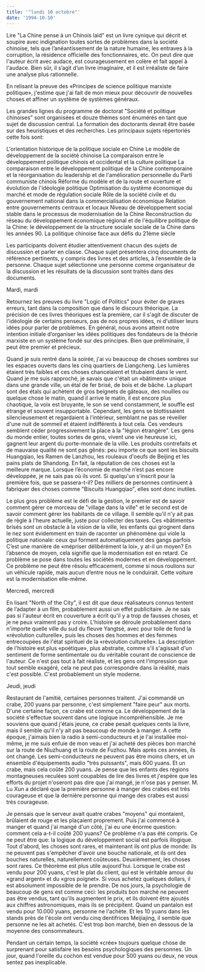 ```yaml
---
title: '"lundi 10 octobre"'
date: '1994-10-10'
---
```


Lire "La Chine pense à un Chinois laid" est un livre cynique qui décrit et soupire avec indignation toutes sortes de problèmes dans la société chinoise, tels que l’anéantissement de la nature humaine, les entraves à la corruption, la résidence officielle des fonctionnaires, etc. On peut dire que l'auteur écrit avec audace, est courageusement en colère et fait appel à l'audace. Bien sûr, il s’agit d’un livre imaginaire, et il est irréaliste de faire une analyse plus rationnelle.

En relisant la preuve des «Principes de science politique marxiste politique», j'estime que j'ai fait de mon mieux pour découvrir de nouvelles choses et affiner un système de systèmes généraux.

Les grandes lignes du programme de doctorat "Société et politique chinoises" sont organisées et douze thèmes sont énumérés en tant que sujet de discussion central. La formation des doctorants devrait être basée sur des heuristiques et des recherches. Les principaux sujets répertoriés cette fois sont:

L'orientation historique de la politique sociale en Chine Le modèle de développement de la société chinoise La comparaison entre le développement politique chinois et occidental et la culture politique La comparaison entre le développement politique de la Chine contemporaine et la réorganisation du leadership et de l'amélioration personnelle du Parti communiste chinois Réforme du modèle et de la route et ouverture et évolution de l'idéologie politique Optimisation du système économique du marché et mode de régulation sociale Rôle de la société civile et du gouvernement national dans la commercialisation économique Relation entre gouvernements centraux et locaux Niveau de développement social stable dans le processus de modernisation de la Chine Reconstruction du réseau du développement économique régional et de l'équilibre politique de la Chine: le développement de la structure sociale sociale de la Chine dans les années 90. La politique chinoise face aux défis du 21ème siècle

Les participants doivent étudier attentivement chacun des sujets de discussion et parler en classe. Chaque sujet présentera cinq documents de référence pertinents, y compris des livres et des articles, à l’ensemble de la personne. Chaque sujet sélectionne une personne comme organisateur de la discussion et les résultats de la discussion sont traités dans des documents.

Mardi, mardi

Retournez les preuves du livre "Logic of Politics" pour éviter de graves erreurs, tant dans la composition que dans le discours théorique. La précision de ces livres théoriques est la première, car il s'agit de discuter de l'idéologie de certains penseurs, pas de nos propres idées, ni d'utiliser leurs idées pour parler de problèmes. En général, nous avons atteint notre intention initiale d’organiser les idées politiques des fondateurs de la théorie marxiste en un système fondé sur des principes. Bien que préliminaire, il peut être premier et précieux.

Quand je suis rentré dans la soirée, j'ai vu beaucoup de choses sombres sur les espaces ouverts dans les cinq quartiers de Liangcheng. Les lumières étaient très faibles et ces choses chancelaient et titubaient dans le vent. Quand je me suis rapproché, je savais que c'était un «bâtiment» unique dans une grande ville, un étal de fer brisé, de bois et de bâche. La plupart sont des étals qui achètent de gros beignets de gâteaux, des nouilles ou quelque chose le matin, quand il arrive le matin, il est encore plus chaotique, la voix est bruyante, le son se vend constamment, le souffle est étrange et souvent insupportable. Cependant, les gens se blottissaient silencieusement et regardaient à l'intérieur, semblant ne pas se réveiller d'une nuit de sommeil et étaient indifférents à tout cela. Ces vendeurs semblent céder progressivement la place à la "légion étrangère". Les gens du monde entier, toutes sortes de gens, vivent une vie heureuse ici, gagnent leur argent du porte-monnaie de la ville. Les produits contrefaits et de mauvaise qualité ne sont pas gênés: peu importe ce que sont les biscuits Huangqiao, les Ramen de Lanzhou, les rouleaux d'oeufs de Beijing et les pains plats de Shandong. En fait, la réputation de ces choses est la meilleure marque. Lorsque l’économie de marché n’est pas encore développée, je ne sais pas où ils vont. Si quelqu'un s’inscrit pour la première fois, que se passera-t-il? Des milliers de personnes continuent à fabriquer des choses comme "Biscuits Huangqiao", elles sont donc inutiles.

Le plus gros problème est le défi de la gestion, le premier est de savoir comment gérer ce morceau de "village dans la ville" et le second est de savoir comment gérer les habitants de ce village. Il semble qu'il n'y ait pas de règle à l'heure actuelle, juste pour collecter des taxes. Ces «bâtiments» brisés sont un obstacle à la vision de la ville, les enfants qui grognent dans le nez sont évidemment en train de raconter un phénomène qui viole la politique nationale: ceux qui forment automatiquement des gangs parfois C’est une manière de «mépriser délibérément la loi», y at-il un moyen? En l’absence de moyen, cela signifie que la modernisation est en retard. Ce problème se pose dans toutes les sociétés modernes et en développement. Ce problème ne peut être résolu efficacement, comme si nous roulions sur un véhicule rapide, mais aucun d’entre nous ne le conduirait. Cette voiture est la modernisation elle-même.

Mercredi, mercredi

En lisant "North of the City", il est dit que deux réalisateurs connus tentent de l’adapter à un film, probablement aussi un effet publicitaire. Je ne sais pas si l'auteur écrit en couverture a écrit qu'il y a trop de fausses choses, et je ne peux vraiment pas y croire. L'histoire se déroule probablement dans n'importe quelle ville du sud du fleuve Yangtsé, avec pour toile de fond la «révolution culturelle», puis les choses des hommes et des femmes entrecoupées de l'état spirituel de la «révolution culturelle». La description de l'histoire est plus «poétique», plus abstraite, comme s'il s'agissait d'un sentiment de forme sentimentale ou du véritable courant de conscience de l'auteur. Ce n'est pas tout à fait réaliste, et les gens ont l'impression que tout semble exagéré, cela ne peut pas correspondre dans la réalité, mais c'est possible. C'est probablement un style moderne.

Jeudi, jeudi

Restaurant de l'amitié, certaines personnes traitent. J'ai commandé un crabe, 200 yuans par personne, c'est simplement "faire peur" aux morts. D'une certaine façon, ce crabe est comme ça. Le développement de la société s'effectue souvent dans une logique incompréhensible. Je me souviens que quand j'étais jeune, ce crabe pesait quelques cents la livre, mais il semble qu'il n'y ait pas beaucoup de monde à manger. A cette époque, j'aimais bien la radio à semi-conducteurs et je l'ai installée moi-même, je me suis enfuie de mon veau et j'ai acheté des pièces bon marché sur la route de Niuzhuang et la route de Fuzhou. Mais après ces années, ils ont changé. Les semi-conducteurs ne peuvent pas être moins chers, et un ensemble d'équipements audio "très puissants", mais 600 yuans. Et un crabe, mais cela coûte 200 yuans. Je pense que les enfants des régions montagneuses reculées sont coupables de lire des livres et j'espère que les efforts du projet n'oseront pas dire que j'ai mangé, je n'ose pas y penser. M. Lu Xun a déclaré que la première personne à manger des crabes est très courageuse et que la dernière personne qui mange des crabes est aussi très courageuse.

Je pensais que le serveur avait quatre crabes "moyens" qui montaient, brûlaient de rouge et les plaçaient proprement. Puis j'ai commencé à manger et quand j'ai mangé d'un côté, j'ai eu une énorme question: comment cela a-t-il coûté 200 yuans? Ce problème n'a pas été compris. Ce ne peut être que: la logique du développement social est parfois illogique. Tout d'abord, les choses sont rares, et maintenant ils ont plus de monde: ils ne peuvent pas s'empêcher d'avoir une bouche nationale, et ils ont des bouches naturelles, naturellement coûteuses. Deuxièmement, les choses sont rares. Ce théorème est plus utile aujourd'hui. Lorsque le crabe est vendu pour 200 yuans, c'est le plat du client, qui est le véritable amour du «grand argent» et du «gros poignet». Si vous achetez quelques dollars, il est absolument impossible de le prendre. De nos jours, la psychologie de beaucoup de gens est comme ceci: les produits bon marché ne peuvent pas être vendus, tant qu'ils augmentent le prix, et ils doivent être ajoutés aux chiffres astronomiques, mais ils se précipitent. Quand un pantalon est vendu pour 10.000 yuans, personne ne l'achète. Et les 10 yuans dans les stands près de l'école ont vendu cinq dentifrices Meijiajing, il semble que personne ne les ait achetés. C'est trop bon marché, bien en dessous de la moyenne des consommateurs.

Pendant un certain temps, la société «crée» toujours quelque chose de surprenant pour satisfaire les besoins psychologiques des personnes. Un jour, quand l'oreille du cochon est vendue pour 500 yuans ou deux, ne vous sentez pas inexplicable.

